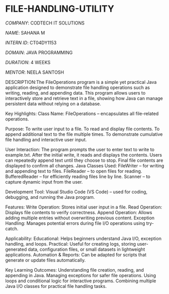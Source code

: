 # FILE-HANDLING-UTILITY

*COMPANY*: CODTECH IT SOLUTIONS

*NAME*: SAHANA M

*INTERN ID*: CT04DY1153

*DOMAIN*: JAVA PROGRAMMING

*DURATION*: 4 WEEKS

*MENTOR*: NEELA SANTOSH

DESCRIPTION:The FileOperations program is a simple yet practical Java application designed to demonstrate file handling operations such as writing, reading, and appending data. This program allows users to interactively store and retrieve text in a file, showing how Java can manage persistent data without relying on a database.

Key Highlights: Class Name: FileOperations – encapsulates all file-related operations.

Purpose: To write user input to a file. To read and display file contents. To append additional text to the file multiple times. To demonstrate cumulative file handling and interactive user input.

User Interaction: The program prompts the user to enter text to write to example.txt. After the initial write, it reads and displays the contents. Users can repeatedly append text until they choose to stop. Final file contents are displayed to confirm all changes. Java Classes Used: FileWriter – for writing and appending text to files. FileReader – to open files for reading. BufferedReader – for efficiently reading files line by line. Scanner – to capture dynamic input from the user.

Development Tool: Visual Studio Code (VS Code) – used for coding, debugging, and running the Java program.

Features: Write Operation: Stores initial user input in a file. Read Operation: Displays file contents to verify correctness. Append Operation: Allows adding multiple entries without overwriting previous content. Exception Handling: Manages potential errors during file I/O operations using try-catch.

Applicability: Educational: Helps beginners understand Java I/O, exception handling, and loops. Practical: Useful for creating logs, storing user-generated data, configuration files, or small datasets in lightweight applications. Automation & Reports: Can be adapted for scripts that generate or update files automatically.

Key Learning Outcomes: Understanding file creation, reading, and appending in Java. Managing exceptions for safer file operations. Using loops and conditional logic for interactive programs. Combining multiple Java I/O classes for practical file handling tasks.
